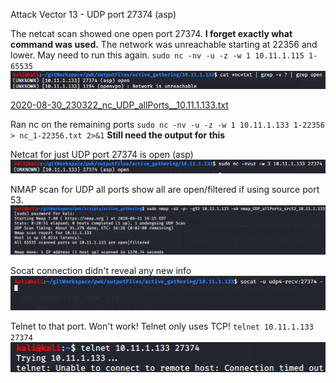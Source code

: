 Attack Vector 13 - UDP port 27374 (asp)

The netcat scan showed one open port 27374. **I forget exactly what command was used.** The network was unreachable starting at 22356 and lower. May need to run this again. 
`sudo nc -nv -u -z -w 1 10.11.1.115 1-65535`
![3bd22feb862e80fb36ae2725f8162a97.png](../../../_resources/8220c671d7c04432933b72de303d1ef3.png)

[2020-08-30_230322_nc_UDP_allPorts__10.11.1.133.txt](../../../_resources/6c5a7011f3c64f24bee912d8bc63ed75.txt)

Ran nc on the remaining ports 
`sudo nc -nv -u -z -w 1 10.11.1.133 1-22356 > nc_1-22356.txt 2>&1`
**Still need the output for this**

Netcat for just UDP port 27374 is open (asp)
![6fd27c0526d7da52b089110de008955a.png](../../../_resources/6c226f760652437297d6cd2c03397c01.png)

NMAP scan for UDP all ports show all are open/filtered if using source port 53.
![cd06d5da3ae950a514032292217436d4.png](../../../_resources/a59e9de24d4840e79113984a4904c091.png)

Socat connection didn't reveal any new info
![24bdb3b1517f3dda1ee7f57e64aea1aa.png](../../../_resources/41e8f45cc336414f8cb5e62ff73c5f57.png)






Telnet to that port. Won't work! Telnet only uses TCP!
`telnet 10.11.1.133 27374`
![a727890fd58202642d27358449882d9a.png](../../../_resources/366240f24e2743b4b0c56761651b0c76.png)

